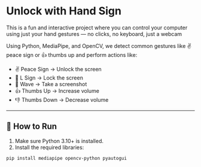 #  Unlock with Hand Sign

This is a fun and interactive project where you can control your computer using just your hand gestures — no clicks, no keyboard, just a webcam

Using Python, MediaPipe, and OpenCV, we detect common gestures like ✌️ peace sign or 👍 thumbs up and perform actions like:

- ✌️ Peace Sign → Unlock the screen
- 🤙 L Sign → Lock the screen
- 👋 Wave → Take a screenshot
- 👍 Thumbs Up → Increase volume
- 👎 Thumbs Down → Decrease volume

---

## 🚀 How to Run

1. Make sure Python 3.10+ is installed.
2. Install the required libraries:

```bash
pip install mediapipe opencv-python pyautogui
